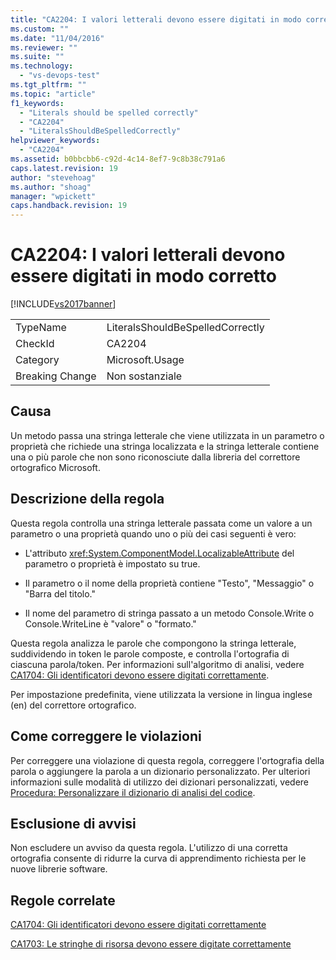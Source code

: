```yaml
---
title: "CA2204: I valori letterali devono essere digitati in modo corretto | Microsoft Docs"
ms.custom: ""
ms.date: "11/04/2016"
ms.reviewer: ""
ms.suite: ""
ms.technology: 
  - "vs-devops-test"
ms.tgt_pltfrm: ""
ms.topic: "article"
f1_keywords: 
  - "Literals should be spelled correctly"
  - "CA2204"
  - "LiteralsShouldBeSpelledCorrectly"
helpviewer_keywords: 
  - "CA2204"
ms.assetid: b0bbcbb6-c92d-4c14-8ef7-9c8b38c791a6
caps.latest.revision: 19
author: "stevehoag"
ms.author: "shoag"
manager: "wpickett"
caps.handback.revision: 19
---
```

# CA2204: I valori letterali devono essere digitati in modo corretto
[!INCLUDE[vs2017banner](../code-quality/includes/vs2017banner.md)]

|||  
|-|-|  
|TypeName|LiteralsShouldBeSpelledCorrectly|  
|CheckId|CA2204|  
|Category|Microsoft.Usage|  
|Breaking Change|Non sostanziale|  
  
## Causa  
 Un metodo passa una stringa letterale che viene utilizzata in un parametro o proprietà che richiede una stringa localizzata e la stringa letterale contiene una o più parole che non sono riconosciute dalla libreria del correttore ortografico Microsoft.  
  
## Descrizione della regola  
 Questa regola controlla una stringa letterale passata come un valore a un parametro o una proprietà quando uno o più dei casi seguenti è vero:  
  
-   L'attributo <xref:System.ComponentModel.LocalizableAttribute> del parametro o proprietà è impostato su true.  
  
-   Il parametro o il nome della proprietà contiene "Testo", "Messaggio" o "Barra del titolo."  
  
-   Il nome del parametro di stringa passato a un metodo Console.Write o Console.WriteLine è "valore" o "formato."  
  
 Questa regola analizza le parole che compongono la stringa letterale, suddividendo in token le parole composte, e controlla l'ortografia di ciascuna parola\/token.  Per informazioni sull'algoritmo di analisi, vedere [CA1704: Gli identificatori devono essere digitati correttamente](../code-quality/ca1704-identifiers-should-be-spelled-correctly.md).  
  
 Per impostazione predefinita, viene utilizzata la versione in lingua inglese \(en\) del correttore ortografico.  
  
## Come correggere le violazioni  
 Per correggere una violazione di questa regola, correggere l'ortografia della parola o aggiungere la parola a un dizionario personalizzato.  Per ulteriori informazioni sulle modalità di utilizzo dei dizionari personalizzati, vedere [Procedura: Personalizzare il dizionario di analisi del codice](../code-quality/how-to-customize-the-code-analysis-dictionary.md).  
  
## Esclusione di avvisi  
 Non escludere un avviso da questa regola.  L'utilizzo di una corretta ortografia consente di ridurre la curva di apprendimento richiesta per le nuove librerie software.  
  
## Regole correlate  
 [CA1704: Gli identificatori devono essere digitati correttamente](../code-quality/ca1704-identifiers-should-be-spelled-correctly.md)  
  
 [CA1703: Le stringhe di risorsa devono essere digitate correttamente](../code-quality/ca1703-resource-strings-should-be-spelled-correctly.md)